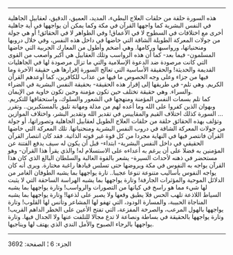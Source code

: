 ------------------------------------------------------------------------

هذه السورة حلقة من حلقات العلاج البطيء، المديد، العميق، الدقيق، لعقابيل
الجاهلية في النفس البشرية كما واجهها القرآن في مكة وكما يمكن أن يواجهها
في أية جاهلية أخرى مع اختلافات في السطوح لا في الأعماق! وفي الظواهر لا
في الحقائق! أو هي جولة من جولات المعركة الطويلة الشاقة التي خاضها في
داخل هذه النفس، وفي خلال دروبها ومنحنياتها، ورواسبها وركامها. وهي أضخم
وأطول من المعارك الحربية التي خاضها المسلمون- فيما بعد- كما أن هذه
الرواسب وتلك العقابيل هي أكبر وأصعب من القوى التي كانت مرصودة ضد الدعوة
الإسلامية والتي ما تزال مرصودة لها في الجاهليات القديمة والحديثة!
والحقيقة الأساسية التي تعالج السورة إقرارها هي حقيقة الآخرة وما فيها من
جزاء وعلى وجه الخصوص ما فيها من عذاب للكافرين، كما أوعدهم القرآن الكريم.
وهي تلم- في طريقها إلى إقرار هذه الحقيقة- بحقيقة النفس البشرية في الضراء
والسراء. وهي حقيقة تختلف حين تكون مؤمنة وحين تكون خاوية من الإيمان.  
كما تلم بسمات النفس المؤمنة ومنهجها في الشعور والسلوك، واستحقاقها
للتكريم. وبهوان الذين كفروا على الله وما أعده لهم من مذلة ومهانة تليق
بالمستكبرين.. وتقرر السورة كذلك اختلاف القيم والمقاييس في تقدير الله
وتقدير البشر، واختلاف الموازين ...  
وتؤلف بهذه الحقائق حلقة من حلقات العلاج الطويل لعقابيل الجاهلية
وتصوراتها، أو جولة من جولات المعركة الشاقة في دروب النفس البشرية
ومنحنياتها. تلك المعركة التي خاضها القرآن فانتصر فيها في النهاية مجردا
من كل قوة غير قوته الذاتية. فقد كان انتصار القرآن الحقيقي في داخل النفس
البشرية- ابتداء- قبل أن يكون له سيف يدفع الفتنة عن المؤمنين به فضلا على
أن يرغم به أعداءه على الاستسلام له! والذي يقرأ هذا القرآن- وهو مستحضر في
ذهنه لأحداث السيرة- يشعر بالقوة الغالبة والسلطان البالغ الذي كان هذا
القرآن يواجه به النفوس في مكة ويروضها حتى تسلس قيادها راغبة مختارة. ويرى
أنه كان يواجه النفوس بأساليب متنوعة تنوعا عجيبا.. تارة يواجهها بما يشبه
الطوفان الغامر من الدلائل الموحية والمؤثرات الجارفة! وتارة يواجهها بما
يشبه الهراسة الساحقة التي لا يثبت لها شيء مما هو راسخ في كيانها من
التصورات والرواسب! وتارة يواجهها بما يشبه السياط اللاذعة تلهب الحس فلا
يطيق وقعها ولا يصبر على لذعها! وتارة يواجهها بما يشبه المناجاة الحبيبة،
والمسارة الودود، التي تهفو لها المشاعر وتأنس لها القلوب! وتارة يواجهها
بالهول المرعب، والصرخة المفزعة، التي تفتح الأعين على الخطر الداهم
القريب! وتارة يواجهها بالحقيقة في بساطة ونصاعة لا تدع مجالا للتلفت عنها
ولا الجدال فيها. وتارة يواجهها بالرجاء الصبوح والأمل الندي الذي يهتف لها
ويناجيها.

------------------------------------------------------------------------

الجزء: 6 ¦ الصفحة: 3692
